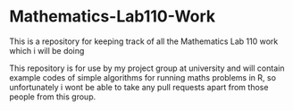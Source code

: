 # Mathematics-Lab110-Work
This is a repository for keeping track of all the Mathematics Lab 110 work which i will be doing

This repository is for use by my project group at university and will contain example codes of simple algorithms for running maths problems in R, so unfortunately i wont be able to take any pull requests apart from those people from this group.
